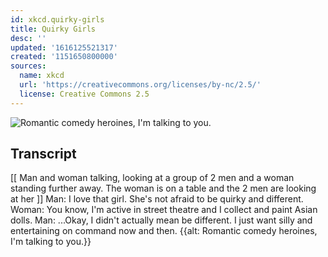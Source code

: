 ```yaml
---
id: xkcd.quirky-girls
title: Quirky Girls
desc: ''
updated: '1616125521317'
created: '1151650800000'
sources:
  name: xkcd
  url: 'https://creativecommons.org/licenses/by-nc/2.5/'
  license: Creative Commons 2.5
---
```

![Romantic comedy heroines, I'm talking to you.](https://imgs.xkcd.com/comics/quirky_girls.png)

## Transcript
[[ Man and woman talking, looking at a group of 2 men and a woman standing further away.  The woman is on a table and the 2 men are looking at her ]]
Man: I love that girl.  She's not afraid to be quirky and different.
Woman: You know, I'm active in street theatre and I collect and paint Asian dolls.
Man: ...Okay, I didn't actually mean be different.  I just want silly and entertaining on command now and then.
{{alt: Romantic comedy heroines, I'm talking to you.}}
